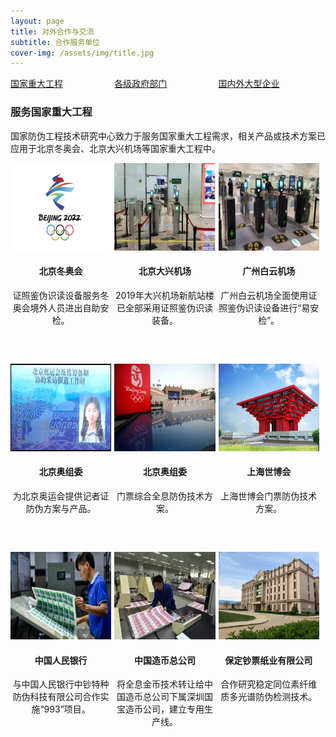 ```yaml
---
layout: page
title: 对外合作与交流
subtitle: 合作服务单位
cover-img: /assets/img/title.jpg
---
```

<!--
 * @Author: Conghao Wong
 * @Date: 2023-03-08 19:13:03
 * @LastEditors: Conghao Wong
 * @LastEditTime: 2023-03-12 11:40:02
 * @Description: file content
 * @Github: https://cocoon2wong.github.io
 * Copyright 2023 Conghao Wong, All Rights Reserved.
-->

<style>
    .t_grid {
        display: grid;
        grid-template-columns: 32% 32% 32%;
        grid-gap: 60px 1%;
    }

    .t_img {
        height: 140px;
    }
</style>

<link rel="stylesheet" type="text/css" href="/assets/css/user.css">

<div class="t_grid">
    <a class="btn btn-info btn-lg get-started-btn btn_selected" href="/cooperations/services_index">国家重大工程</a>
    <a class="btn btn-info btn-lg get-started-btn btn_dark" href="/cooperations/services_1">各级政府部门</a>
    <a class="btn btn-info btn-lg get-started-btn btn_dark" href="/cooperations/services_2">国内外大型企业</a>
</div>

### 服务国家重大工程

国家防伪工程技术研究中心致力于服务国家重大工程需求，相关产品或技术方案已应用于北京冬奥会、北京大兴机场等国家重大工程中。

<div class="t_grid">
    <div align="center">
        <img class="t_img" src="/assets/img/cooperations/services/0/1.jpg"><br>
        <h4>北京冬奥会</h4>
        证照鉴伪识读设备服务冬奥会境外人员进出自助安检。
    </div>
    <div align="center">
        <img class="t_img" src="/assets/img/cooperations/services/0/2.png"><br>
        <h4>北京大兴机场</h4>
        2019年大兴机场新航站楼已全部采用证照鉴伪识读装备。
    </div>
    <div align="center">
        <img class="t_img" src="/assets/img/cooperations/services/0/3.png"><br>
        <h4>广州白云机场</h4>
        广州白云机场全面使用证照鉴伪识读设备进行“易安检”。
    </div>
    <div align="center">
        <img class="t_img" src="/assets/img/cooperations/services/0/4.png"><br>
        <h4>北京奥组委</h4>
        为北京奥运会提供记者证防伪方案与产品。
    </div>
    <div align="center">
        <img class="t_img" src="/assets/img/cooperations/services/0/5.jpg"><br>
        <h4>北京奥组委</h4>
        门票综合全息防伪技术方案。
    </div>
    <div align="center">
        <img class="t_img" src="/assets/img/cooperations/services/0/6.jpeg"><br>
        <h4>上海世博会</h4>
        上海世博会门票防伪技术方案。
    </div>
    <div align="center">
        <img class="t_img" src="/assets/img/cooperations/services/0/7.jpg"><br>
        <h4>中国人民银行</h4>
        与中国人民银行中钞特种防伪科技有限公司合作实施“993”项目。
    </div>
    <div align="center">
        <img class="t_img" src="/assets/img/cooperations/services/0/8.jpg"><br>
        <h4>中国造币总公司</h4>
        将全息金币技术转让给中国造币总公司下属深圳国宝造币公司，建立专用生产线。
    </div>
    <div align="center">
        <img class="t_img" src="/assets/img/cooperations/services/0/9.jpeg"><br>
        <h4>保定钞票纸业有限公司</h4>
        合作研究稳定同位素纤维质多光谱防伪检测技术。
    </div>
</div>
